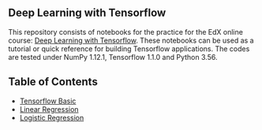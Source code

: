 ## Deep Learning with Tensorflow
This repository consists of notebooks for the practice for the EdX online course: [Deep Learning with Tensorflow](https://courses.edx.org/courses/course-v1:IBM+DL0120EN+3T2018/course/). These notebooks can be used as a tutorial or quick reference for building Tensorflow applications. The codes are tested under NumPy 1.12.1, Tensorflow 1.1.0 and Python 3.56. 

## Table of Contents
* [Tensorflow Basic](notebooks/tensorflow_basic.ipynb)
* [Linear Regression](notebooks/linear_regression.ipynb)
* [Logistic Regression](notebooks/logistic_regression.ipynb)
